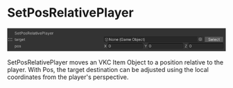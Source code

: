 
# SetPosRelativePlayer
![SetPosRelativePlayer](img/SetPosRelativePlayer.jpg)

SetPosRelativePlayer moves an VKC Item Object to a position relative to the player.
With Pos, the target destination can be adjusted using the local coordinates from the player's perspective.